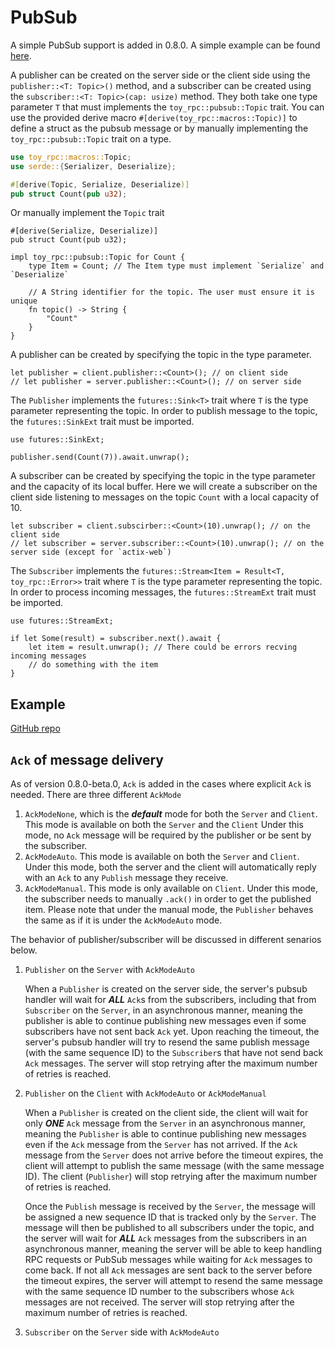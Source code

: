 # PubSub

A simple PubSub support is added in 0.8.0. A simple example can be found [here](https://github.com/minghuaw/toy-rpc/tree/main/examples/tokio_pubsub).

A publisher can be created on the server side or the client side using the `publisher::<T: Topic>()` method, and a subscriber can be created using the `subscriber::<T: Topic>(cap: usize)` method. They both take one type parameter `T` that must implements the `toy_rpc::pubsub::Topic` trait. You can use the provided derive macro `#[derive(toy_rpc::macros::Topic)]` to define a struct as the pubsub message or by manually implementing the `toy_rpc::pubsub::Topic` trait on a type.

```rust
use toy_rpc::macros::Topic;
use serde::{Serializer, Deserialize};

#[derive(Topic, Serialize, Deserialize)]
pub struct Count(pub u32);
```

Or manually implement the `Topic` trait

```rust,noplaypen
#[derive(Serialize, Deserialize)]
pub struct Count(pub u32);

impl toy_rpc::pubsub::Topic for Count {
    type Item = Count; // The Item type must implement `Serialize` and `Deserialize`

    // A String identifier for the topic. The user must ensure it is unique
    fn topic() -> String {
        "Count"
    }
}
```

A publisher can be created by specifying the topic in the type parameter.

```rust,noplaypen 
let publisher = client.publisher::<Count>(); // on client side
// let publisher = server.publisher::<Count>(); // on server side
```

The `Publisher` implements the `futures::Sink<T>` trait where `T` is the type parameter representing the topic. In order to publish message to the topic, the `futures::SinkExt` trait must be imported.

```rust,noplaypen  
use futures::SinkExt;

publisher.send(Count(7)).await.unwrap();
```

A subscriber can be created by specifying the topic in the type parameter and the capacity of its local buffer. Here we will create a subscriber on the client side listening to messages on the topic `Count` with a local capacity of 10.

```rust,noplaypen 
let subscriber = client.subscirber::<Count>(10).unwrap(); // on the client side
// let subscriber = server.subscriber::<Count>(10).unwrap(); // on the server side (except for `actix-web`)
```

The `Subscriber` implements the `futures::Stream<Item = Result<T, toy_rpc::Error>>` trait where `T` is the type parameter representing the topic. In order to process incoming messages, the `futures::StreamExt` trait must be imported.

```rust,noplaypen 
use futures::StreamExt;

if let Some(result) = subscriber.next().await {
    let item = result.unwrap(); // There could be errors recving incoming messages
    // do something with the item
}
```

## Example

[GitHub repo](https://github.com/minghuaw/toy-rpc/tree/main/examples/tokio_pubsub)

## `Ack` of message delivery

As of version 0.8.0-beta.0, `Ack` is added in the cases where explicit `Ack` is needed. There are three different `AckMode`

  1. `AckModeNone`, which is the ***default*** mode for both the `Server` and `Client`. This mode is available on both the `Server` and the `Client` Under this mode, no `Ack` message will be required by the publisher or be sent by the subscriber.
  2. `AckModeAuto`. This mode is available on both the `Server` and `Client`. Under this mode, both the server and the client will automatically reply with an `Ack` to any `Publish` message they receive.
  3. `AckModeManual`. This mode is only available on `Client`. Under this mode, the subscriber needs to manually `.ack()` in order to get the published item. Please note that under the manual mode, the `Publisher` behaves the same as if it is under the `AckModeAuto` mode.


The behavior of publisher/subscriber will be discussed in different senarios below.

1. `Publisher` on the `Server` with `AckModeAuto`

    When a `Publisher` is created on the server side, the server's pubsub handler will wait for ***ALL*** `Ack`s from the subscribers, including that from `Subscriber` on the `Server`, in an asynchronous manner, meaning the publisher is able to continue publishing new messages even if some subscribers have not sent back `Ack` yet. Upon reaching the timeout, the server's pubsub handler will try to resend the same publish message (with the same sequence ID) to the `Subscriber`s that have not send back `Ack` messages. The server will stop retrying after the maximum number of retries is reached.
    
    

2. `Publisher` on the `Client` with `AckModeAuto` or `AckModeManual`

    When a `Publisher` is created on the client side, the client will wait for only ***ONE*** `Ack` message from the `Server` in an asynchronous manner, meaning the `Publisher` is able to continue publishing  new messages even if the `Ack` message from the `Server` has not arrived. If the `Ack` message from the `Server` does not arrive before the timeout expires, the client will attempt to publish the same message (with the same message ID). The client (`Publisher`) will stop retrying after the maximum number of retries is reached. 

    Once the `Publish` message is received by the `Server`, the message will be assigned a new sequence ID that is tracked only by the `Server`. The message will then be published to all subscribers under the topic, and the server will wait for ***ALL*** `Ack` messages from the subscribers in an asynchronous manner, meaning the server will be able to keep handling RPC requests or PubSub messages while waiting for `Ack` messages to come back. If not all `Ack` messages are sent back to the server before the timeout expires, the server will attempt to resend the same message with the same sequence ID number to the subscribers whose `Ack` messages are not received. The server will stop retrying after the maximum number of retries is reached.

3. `Subscriber` on the `Server` side with `AckModeAuto`

    
